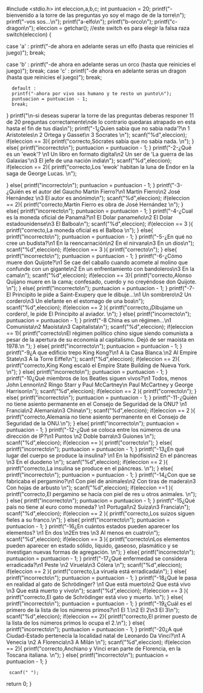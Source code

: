 #include <stdio.h>
 int eleccion,a,b,c;
 int puntuacion = 20;
 printf("-bienvenido a la torre de las preguntas yo soy el mago de de la torre\n");
 printf("-vos sos...\n");
 printf("a-elfo\n");
  printf("b-orco\n");
printf("c-dragon\n");
 eleccion = getchar();
 //este switch es para elegir la falsa raza
    switch(eleccion) {
    
 case 'a'  :
      printf("-de ahora en adelante seras un elfo (hasta que reinicies el juego)");
    break;
	
  case 'b'  :
      printf("-de ahora en adelante seras un orco (hasta que reinicies el juego)");
      break; 
	  case 'c' :
      printf("-de ahora en adelante seras un dragon (hasta que reinicies el juego)");
      break;
  
      default : 
      printf("-ahora por vivo sos humano y te resto un punto\n");
      puntuacion = puntuacion - 1;
      break;
 
   } 
printf("\n-si deseas superar la torre de las preguntas deberas responer 11 de 20 preguntas correctamente\nde lo contrario quedaras atrapado en esta hasta el fin de tus dias\n");
  printf("-1¿Quien sabia que no sabia nada'?\n 1 Aristoteles\n 2 Ortega y Gasset\n 3 Socrates \n");
  scanf("%d",eleccion);
  if(eleccion == 3){
  	printf("correcto,Sócrates sabía que no sabía nada. \n");
  }
  else{
  	printf("incorrecto\n");
  		puntuacion = puntuacion - 1;
  }
printf("-2-¿Qué es un 'ewok'? \n1 Un libro en formato digital\n2 Un ser de 'La guerra de las Galaxias'\n3 El jefe de una nación india\n");
  scanf("%d",eleccion);
  if(eleccion == 2){
  	printf("correcto,Los 'ewok' habitan la luna de Endor en la saga de George Lucas. \n");

  }
  else{
  	printf("incorrecto\n");
  		puntuacion = puntuacion - 1;
  }
  printf("-3-¿Quién es el autor del Gaucho Martín Fierro?\n1 Martín Fierro\n2 José Hernández \n3 El autor es anónimo\n");
  scanf("%d",eleccion);
  if(eleccion == 2){
  	printf("correcto,Martín Fierro es obra de José Hernández \n");
  }
  else{
  	printf("incorrecto\n");
  		puntuacion = puntuacion - 1;
  }
  printf("-4-¿Cual es la moneda oficial de Panamá?\n1 El Dolar panameño\n2 El Dolar estadounidense\n3 El Balboa\n");
  scanf("%d",eleccion);
  if(eleccion == 3 ){
  	printf("correcto,La moneda oficial es el Balboa \n");
  }
  else{
  	printf("incorrecto\n");
  		puntuacion = puntuacion - 1;
  }
  printf("-5-¿En qué no cree un budista?\n1 En la reencarnación\n2 En el nirvana\n3 En un dios\n");
  scanf("%d",eleccion);
  if(eleccion == 3 ){
  	printf("correcto\n");
  }
  else{
  	printf("incorrecto\n");
  		puntuacion = puntuacion - 1;
  }
   printf("-6-¿Cómo muere don Quijote?\n1 Se cae del caballo cuando acomete al molino que confunde con un gigante\n2 En un enfrentamiento con bandoleros\n3 En la cama\n");
  scanf("%d",eleccion);
  if(eleccion == 3){
  	printf("correcto,Alonso Quijano muere en la cama; confesado, cuerdo y no creyéndose don Quijote. \n");
  }
  else{
  	printf("incorrecto\n");
  		puntuacion = puntuacion - 1;
  }
   printf("-7-El Principito le pide a Saint-Exupery que le dibuje...\n1 Un sombrero\n2 Un cordero\n3 Un elefante en el estomago de una boa\n");
  scanf("%d",eleccion);
  if(eleccion == 2 ){
  	printf("correcto,¡Dibujame un cordero!, le pide El Principito al aviador. \n");
  }
  else{
  	printf("incorrecto\n");
  		puntuacion = puntuacion - 1;
  }
   printf("-8 China es un régimen...\n1 Comunista\n2 Maoísta\n3 Capitalista\n");
  scanf("%d",eleccion);
  if(eleccion == 1){
  	printf("correcto\nEl régimen político chino sigue siendo comunista a pesar de la apertura de su economía al capitalismo. Dejó de ser maoísta en 1978.\n ");
  }
  else{
  	printf("incorrecto\n");
  		puntuacion = puntuacion - 1;
  }
   printf("-9¿A que edificio trepo King Kong?\n1 A la Casa Blanca.\n2 Al Empire State\n3 A la Torre Eiffel\n");
  scanf("%d",eleccion);
  if(eleccion == 2){
  	printf("correcto,King Kong escaló el Empire State Building de Nueva York. \n");
  }
  else{
  	printf("incorrecto\n");
  		puntuacion = puntuacion - 1;
  }
   printf("-10¿Qué miembros de los Beatles siguen vivos?\n1 Todos, menos John Lennon\n2 Ringo Starr y Paul McCartney\n Paul McCartney y George Harrison\n");
  scanf("%d",eleccion);
  if(eleccion == 2 ){
  	printf("correcto\n");
  }
  else{
  	printf("incorrecto\n");
  		puntuacion = puntuacion - 1;
  }
   printf("-11-¿Quién no tiene asiento permanente en el Consejo de Seguridad de la ONU? \n1 Francia\n2 Alemania\n3 China\n");
  scanf("%d",eleccion);
  if(eleccion == 2 ){
  	printf("correcto,Alemania no tiene asiento permanente en el Consejo de Seguridad de la ONU.\n");
  }
  else{
  	printf("incorrecto\n");
  		puntuacion = puntuacion - 1;
  }
   printf("-12-¿Qué se coloca entre los números de una dirección de IP?\n1 Puntos \n2 Doble barra\n3 Guiones \n");
  scanf("%d",eleccion);
  if(eleccion == ){
  	printf("correcto\n");
  }
  else{
  	printf("incorrecto\n");
  		puntuacion = puntuacion - 1;
  }
   printf("-13¿En qué lugar del cuerpo se produce la insulina? \n1 En la hipófisis\n2 En el páncreas \n3 En el duodeno \n");
  scanf("%d",eleccion);
  if(eleccion == 2 ){
  	printf("correcto,La insulina se produce en el páncreas. \n");
  }
  else{
  	printf("incorrecto\n");
  		puntuacion = puntuacion - 1;
  }
   printf("-14¿Con que se fabricaba el pergamino?\n1 Con piel de animales\n2 Con tiras de madera\n3 Con hojas de arbusto \n");
  scanf("%d",eleccion);
  if(eleccion ==1 ){
  	printf("correcto,El pergamino se hacía con piel de res u otros animales.  \n");
  }
  else{
  	printf("incorrecto\n");
  		puntuacion = puntuacion - 1;
  }
   printf("-15¿Qué país no tiene al euro como moneda? \n1 Portugal\n2 Suiza\n3 Francia\n");
  scanf("%d",eleccion);
  if(eleccion == 2 ){
  	printf("correcto,Los suizos siguen fieles a su franco.\n");
  }
  else{
  	printf("incorrecto\n");
  		puntuacion = puntuacion - 1;
  }
   printf("-16¿En cuántos estados pueden aparecer los elementos? \n1 En dos \n2En tres \n3 Al menos en cuatro\n");
  scanf("%d",eleccion);
  if(eleccion == 3 ){
  	printf("correcto\nLos elementos pueden aparecer en estado sólido, líquido, gaseoso, plasmático y se investigan nuevas formas de agregación. \n");
  }
  else{
  	printf("incorrecto\n");
  		puntuacion = puntuacion - 1;
  }
   printf("-17¿Qué enfermedad se considera erradicada?\n1 Peste \n2 Viruela\n3 Cólera \n");
  scanf("%d",eleccion);
  if(eleccion == 2 ){
  	printf("correcto,La viruela está erradicada\n");
  }
  else{
  	printf("incorrecto\n");
  		puntuacion = puntuacion - 1;
  }
   printf("-18¿Qué le pasa en realidad al gato de Schrödinger? \n1 Que está muerto\n2 Que está vivo \n3 Que está muerto y vivo\n");
  scanf("%d",eleccion);
  if(eleccion == 3 ){
  	printf("correcto,El gato de Schrödinger está vivo y muerto. \n");
  }
  else{
  	printf("incorrecto\n");
  		puntuacion = puntuacion - 1;
  }
   printf("-19¿Cuál es el primero de la lista de los números primos?\n1 El 1.\n2 El 2\n3 El 3\n");
  scanf("%d",eleccion);
  if(eleccion == 2){
  	printf("correcto,El primer puesto de la lista de los números primos lo ocupa el 2.\n");
  }
  else{
  	printf("incorrecto\n");
  		puntuacion = puntuacion - 1;
  }
   printf("-20¿A qué Ciudad-Estado pertenecía la localidad natal de Leonardo Da Vinci?\n1 A Venecia \n2 A Florencia\n3 A Milán \n");
  scanf("%d",eleccion);
  if(eleccion == 2){
  	printf("correcto,Anchiano y Vinci eran parte de Florencia, en la Toscana italiana. \n");
  }
  else{
  	printf("incorrecto\n");
  		puntuacion = puntuacion - 1;
  }
  
     scanf(" ");
   return 0;
}
